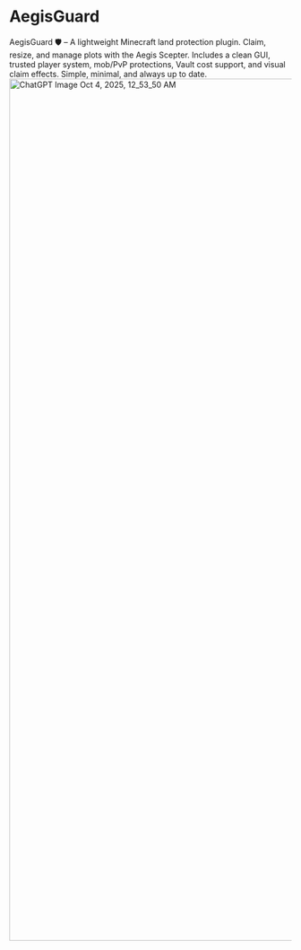 # AegisGuard
AegisGuard 🛡️ – A lightweight Minecraft land protection plugin. Claim, resize, and manage plots with the Aegis Scepter. Includes a clean GUI, trusted player system, mob/PvP protections, Vault cost support, and visual claim effects. Simple, minimal, and always up to date.
<img width="1024" height="1536" alt="ChatGPT Image Oct 4, 2025, 12_53_50 AM" src="https://github.com/user-attachments/assets/35382bff-2b51-41c5-aee4-b1bce4673522" />
